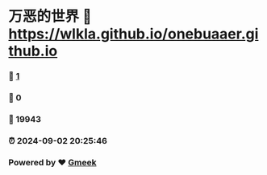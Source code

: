 # 万恶的世界 :link: https://wlkla.github.io/onebuaaer.github.io 
### :page_facing_up: [1](https://wlkla.github.io/onebuaaer.github.io/tag.html) 
### :speech_balloon: 0 
### :hibiscus: 19943 
### :alarm_clock: 2024-09-02 20:25:46 
### Powered by :heart: [Gmeek](https://github.com/Meekdai/Gmeek)
